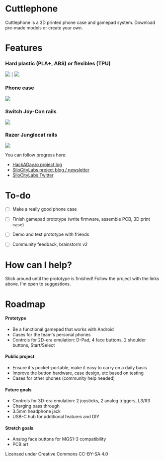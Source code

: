 # Cuttlephone
Cuttlephone is a 3D printed phone case and gamepad system. Download pre-made models or create your own.

# Features

### Hard plastic (PLA+, ABS) or flexibles (TPU)

![](/images/hard_buttons.png)  |  ![](/images/soft_buttons.png)

### Phone case

![](/images/phone_case.png)

### Switch Joy-Con rails

![](/images/joycon.png)

### Razer Junglecat rails

![](/images/junglecat.png)

You can follow progress here:
 - [HackADay.io project log](https://hackaday.io/project/165606-cuttlephone-gamepad-phone-case)
 - [SiloCityLabs project blog / newsletter](https://silocitylabs.com/categories/projects/)
 - [SiloCityLabs Twitter](https://twitter.com/silocitylabs)

# To-do
- [ ] Make a really good phone case
- [ ] Finish gamepad prototype (write firmware, assemble PCB, 3D print case)
- [ ] Demo and test prototype with friends
- [ ] Community feedback, brainstorm v2


# How can I help?
Stick around until the prototype is finished! Follow the project with the links above. I'm open to suggestions.

# Roadmap

####  Prototype
 - Be a functional gamepad that works with Android
 - Cases for the team's personal phones
 - Controls for 2D-era emulation: D-Pad, 4 face buttons, 2 shoulder buttons, Start/Select

#### Public project
 - Ensure it's pocket-portable, make it easy to carry on a daily basis
 - Improve the button hardware, case design, etc based on testing
 - Cases for other phones (community help needed)

#### Future goals
 - Controls for 3D-era emulation: 2 joysticks, 2 analog triggers, L3/R3
 - Charging pass through
 - 3.5mm headphone jack
 - USB-C hub for additional features and DIY

#### Stretch goals
 - Analog face buttons for MGS1-3 compatibility
 - PCB art




Licensed under Creative Commons CC-BY-SA 4.0
